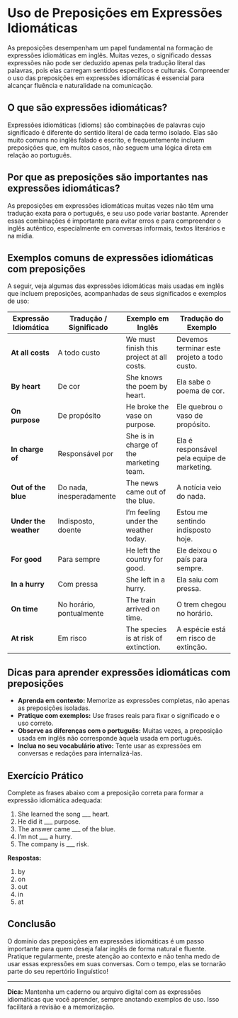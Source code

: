 # Uso de Preposições em Expressões Idiomáticas

As preposições desempenham um papel fundamental na formação de expressões idiomáticas em inglês. Muitas vezes, o significado dessas expressões não pode ser deduzido apenas pela tradução literal das palavras, pois elas carregam sentidos específicos e culturais. Compreender o uso das preposições em expressões idiomáticas é essencial para alcançar fluência e naturalidade na comunicação.

## O que são expressões idiomáticas?

Expressões idiomáticas (idioms) são combinações de palavras cujo significado é diferente do sentido literal de cada termo isolado. Elas são muito comuns no inglês falado e escrito, e frequentemente incluem preposições que, em muitos casos, não seguem uma lógica direta em relação ao português.

## Por que as preposições são importantes nas expressões idiomáticas?

As preposições em expressões idiomáticas muitas vezes não têm uma tradução exata para o português, e seu uso pode variar bastante. Aprender essas combinações é importante para evitar erros e para compreender o inglês autêntico, especialmente em conversas informais, textos literários e na mídia.

## Exemplos comuns de expressões idiomáticas com preposições

A seguir, veja algumas das expressões idiomáticas mais usadas em inglês que incluem preposições, acompanhadas de seus significados e exemplos de uso:

| Expressão Idiomática | Tradução / Significado | Exemplo em Inglês | Tradução do Exemplo |
|----------------------|-----------------------|-------------------|---------------------|
| **At all costs**     | A todo custo          | We must finish this project at all costs. | Devemos terminar este projeto a todo custo. |
| **By heart**         | De cor                | She knows the poem by heart. | Ela sabe o poema de cor. |
| **On purpose**       | De propósito          | He broke the vase on purpose. | Ele quebrou o vaso de propósito. |
| **In charge of**     | Responsável por       | She is in charge of the marketing team. | Ela é responsável pela equipe de marketing. |
| **Out of the blue**  | Do nada, inesperadamente | The news came out of the blue. | A notícia veio do nada. |
| **Under the weather**| Indisposto, doente    | I’m feeling under the weather today. | Estou me sentindo indisposto hoje. |
| **For good**         | Para sempre           | He left the country for good. | Ele deixou o país para sempre. |
| **In a hurry**       | Com pressa            | She left in a hurry. | Ela saiu com pressa. |
| **On time**          | No horário, pontualmente | The train arrived on time. | O trem chegou no horário. |
| **At risk**          | Em risco              | The species is at risk of extinction. | A espécie está em risco de extinção. |

## Dicas para aprender expressões idiomáticas com preposições

- **Aprenda em contexto:** Memorize as expressões completas, não apenas as preposições isoladas.
- **Pratique com exemplos:** Use frases reais para fixar o significado e o uso correto.
- **Observe as diferenças com o português:** Muitas vezes, a preposição usada em inglês não corresponde àquela usada em português.
- **Inclua no seu vocabulário ativo:** Tente usar as expressões em conversas e redações para internalizá-las.

## Exercício Prático

Complete as frases abaixo com a preposição correta para formar a expressão idiomática adequada:

1. She learned the song ___ heart.
2. He did it ___ purpose.
3. The answer came ___ of the blue.
4. I’m not ___ a hurry.
5. The company is ___ risk.

**Respostas:**
1. by
2. on
3. out
4. in
5. at

## Conclusão

O domínio das preposições em expressões idiomáticas é um passo importante para quem deseja falar inglês de forma natural e fluente. Pratique regularmente, preste atenção ao contexto e não tenha medo de usar essas expressões em suas conversas. Com o tempo, elas se tornarão parte do seu repertório linguístico!

---

**Dica:** Mantenha um caderno ou arquivo digital com as expressões idiomáticas que você aprender, sempre anotando exemplos de uso. Isso facilitará a revisão e a memorização.